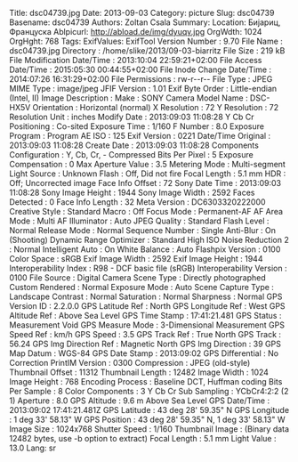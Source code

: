 Title: dsc04739.jpg
Date: 2013-09-03
Category: picture
Slug: dsc04739
Basename: dsc04739
Authors: Zoltan Csala
Summary:
Location: Бијариц, Француска
Ablpicurl: http://abload.de/img/dyuqv.jpg
OrgWdth: 1024
OrgHght: 768
Tags:
ExifValues: ExifTool Version Number : 9.70
            File Name : dsc04739.jpg
            Directory : /home/slike/2013/09-03-biarritz
            File Size : 219 kB
            File Modification Date/Time : 2013:10:04 22:59:21+02:00
            File Access Date/Time : 2015:05:30 00:44:55+02:00
            File Inode Change Date/Time : 2014:07:26 16:31:29+02:00
            File Permissions : rw-r--r--
            File Type : JPEG
            MIME Type : image/jpeg
            JFIF Version : 1.01
            Exif Byte Order : Little-endian (Intel, II)
            Image Description :
            Make : SONY
            Camera Model Name : DSC-HX5V
            Orientation : Horizontal (normal)
            X Resolution : 72
            Y Resolution : 72
            Resolution Unit : inches
            Modify Date : 2013:09:03 11:08:28
            Y Cb Cr Positioning : Co-sited
            Exposure Time : 1/160
            F Number : 8.0
            Exposure Program : Program AE
            ISO : 125
            Exif Version : 0221
            Date/Time Original : 2013:09:03 11:08:28
            Create Date : 2013:09:03 11:08:28
            Components Configuration : Y, Cb, Cr, -
            Compressed Bits Per Pixel : 5
            Exposure Compensation : 0
            Max Aperture Value : 3.5
            Metering Mode : Multi-segment
            Light Source : Unknown
            Flash : Off, Did not fire
            Focal Length : 5.1 mm
            HDR : Off; Uncorrected image
            Face Info Offset : 72
            Sony Date Time : 2013:09:03 11:08:28
            Sony Image Height : 1944
            Sony Image Width : 2592
            Faces Detected : 0
            Face Info Length : 32
            Meta Version : DC6303320222000
            Creative Style : Standard
            Macro : Off
            Focus Mode : Permanent-AF
            AF Area Mode : Multi
            AF Illuminator : Auto
            JPEG Quality : Standard
            Flash Level : Normal
            Release Mode : Normal
            Sequence Number : Single
            Anti-Blur : On (Shooting)
            Dynamic Range Optimizer : Standard
            High ISO Noise Reduction 2 : Normal
            Intelligent Auto : On
            White Balance : Auto
            Flashpix Version : 0100
            Color Space : sRGB
            Exif Image Width : 2592
            Exif Image Height : 1944
            Interoperability Index : R98 - DCF basic file (sRGB)
            Interoperability Version : 0100
            File Source : Digital Camera
            Scene Type : Directly photographed
            Custom Rendered : Normal
            Exposure Mode : Auto
            Scene Capture Type : Landscape
            Contrast : Normal
            Saturation : Normal
            Sharpness : Normal
            GPS Version ID : 2.2.0.0
            GPS Latitude Ref : North
            GPS Longitude Ref : West
            GPS Altitude Ref : Above Sea Level
            GPS Time Stamp : 17:41:21.481
            GPS Status : Measurement Void
            GPS Measure Mode : 3-Dimensional Measurement
            GPS Speed Ref : km/h
            GPS Speed : 3.5
            GPS Track Ref : True North
            GPS Track : 56.24
            GPS Img Direction Ref : Magnetic North
            GPS Img Direction : 39
            GPS Map Datum : WGS-84
            GPS Date Stamp : 2013:09:02
            GPS Differential : No Correction
            PrintIM Version : 0300
            Compression : JPEG (old-style)
            Thumbnail Offset : 11312
            Thumbnail Length : 12482
            Image Width : 1024
            Image Height : 768
            Encoding Process : Baseline DCT, Huffman coding
            Bits Per Sample : 8
            Color Components : 3
            Y Cb Cr Sub Sampling : YCbCr4:2:2 (2 1)
            Aperture : 8.0
            GPS Altitude : 9.6 m Above Sea Level
            GPS Date/Time : 2013:09:02 17:41:21.481Z
            GPS Latitude : 43 deg 28' 59.35" N
            GPS Longitude : 1 deg 33' 58.13" W
            GPS Position : 43 deg 28' 59.35" N, 1 deg 33' 58.13" W
            Image Size : 1024x768
            Shutter Speed : 1/160
            Thumbnail Image : (Binary data 12482 bytes, use -b option to extract)
            Focal Length : 5.1 mm
            Light Value : 13.0
Lang: sr

